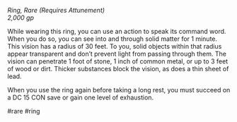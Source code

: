 *Ring, Rare (Requires Attunement)*  
*2,000 gp*

While wearing this ring, you can use an action to speak its command word. When you do so, you can see into and through solid matter for 1 minute. This vision has a radius of 30 feet. To you, solid objects within that radius appear transparent and don’t prevent light from passing through them. The vision can penetrate 1 foot of stone, 1 inch of common metal, or up to 3 feet of wood or dirt. Thicker substances block the vision, as does a thin sheet of lead.

When you use the ring again before taking a long rest, you must succeed on a DC 15 CON save or gain one level of exhaustion.

#rare #ring
